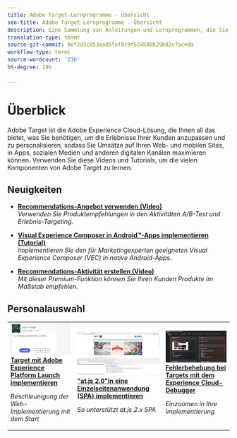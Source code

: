 ```yaml
---
title: Adobe Target-Lernprogramme - Übersicht
seo-title: Adobe Target-Lernprogramme - Übersicht
description: Eine Sammlung von Anleitungen und Lernprogrammen, die Sie zu einem leistungsfähigen Benutzer von Adobe Target machen
translation-type: tm+mt
source-git-commit: 0ef2d3c853aa85fef8c9f524588b29b02c7aceda
workflow-type: tm+mt
source-wordcount: '216'
ht-degree: 18%

---
```



# Überblick

Adobe Target ist die Adobe Experience Cloud-Lösung, die Ihnen all das bietet, was Sie benötigen, um die Erlebnisse Ihrer Kunden anzupassen und zu personalisieren, sodass Sie Umsätze auf Ihren Web- und mobilen Sites, in Apps, sozialen Medien und anderen digitalen Kanälen maximieren können. Verwenden Sie diese Videos und Tutorials, um die vielen Komponenten von Adobe Target zu lernen.

## Neuigkeiten

* **[Recommendations-Angebot verwenden (Video)](recommendations/use-recommendations-offers.md)**   <br>
   *Verwenden Sie Produktempfehlungen in den Aktivitäten A/B-Test und Erlebnis-Targeting.*

* **[Visual Experience Composer in Android™-Apps implementieren (Tutorial)](https://docs.adobe.com/content/help/en/experience-cloud/implementing-in-mobile-android-apps-with-launch/index.html)**   <br>
   *Implementieren Sie den für Marketingexperten geeigneten Visual Experience Composer (VEC) in native Android-Apps.*

* **[Recommendations-Aktivität erstellen (Video)](recommendations/create-a-recommendations-activity.md)**   <br>
   *Mit dieser Premium-Funktion können Sie Ihren Kunden Produkte im Maßstab empfehlen.*

## Personalauswahl

<table>
<tr>
  <td>
    <a href="https://docs.adobe.com/content/help/en/experience-cloud/implementing-in-websites-with-launch/implement-solutions/target.html">
      <img alt="Target mit Adobe Experience Platform Launch implementieren" src="assets/launch_referencearchitectureguides.png" />
    </a>
    <div>
      <a href="https://docs.adobe.com/content/help/en/experience-cloud/implementing-in-websites-with-launch/implement-solutions/target.html">
    <strong>Target mit Adobe Experience Platform Launch implementieren</strong>
    </a>
    </div>
    <p>
    <em>Beschleunigung der Web-Implementierung mit dem Start</em>
    <p>
  </td>
  <td>
    <a href="implementation/implement-atjs-20-in-a-single-page-application.md">
      <img alt=""at.js 2.0"in eine Einzelseitenanwendung (SPA) implementieren" src="assets/implementing_adobetargetsatjs20inasinglepageapplicationspa.png" />
    </a>
    <div>
      <a href="implementation/implement-atjs-20-in-a-single-page-application.md">
    <strong>"at.js 2.0"in eine Einzelseitenanwendung (SPA) implementieren</strong>
    </a>
    </div>
    <p>
    <em>So unterstützt at.js 2.x SPA</em>
    <p>
  </td>
  <td>
    <a href="troubleshooting/troubleshoot-with-the-experience-cloud-debugger.md">
      <img alt="Fehlerbehebung bei Targets mit dem Experience Cloud-Debugger" src="assets/using_the_experienceclouddebuggerwithadobetarget.png" />
    </a>
    <div>
      <a href="troubleshooting/troubleshoot-with-the-experience-cloud-debugger.md">
    <strong>Fehlerbehebung bei Targets mit dem Experience Cloud-Debugger</strong>
    </a>
    </div>
    <p>
    <em>Einzoomen in Ihre Implementierung</em>
    <p>
  </td>
</tr>
</table>
